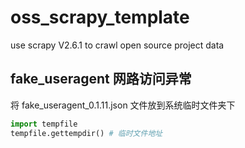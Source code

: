 # oss_scrapy_template
use scrapy V2.6.1 to crawl open source project data

## fake_useragent 网路访问异常
将 fake_useragent_0.1.11.json 文件放到系统临时文件夹下
```python
import tempfile
tempfile.gettempdir() # 临时文件地址
```

